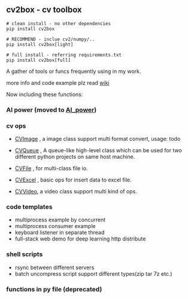 ## cv2box - cv toolbox

```
# clean install - no other dependencies
pip install cv2box

# RECOMMEND - inclue cv2/numpy/.. 
pip install cv2box[light] 

# full install - referring requirements.txt
pip install cv2box[full]
```


A gather of tools or funcs frequently using in my work.

more info and code example plz read [wiki](https://github.com/ykk648/cv2box/wiki)

Now including these functions:

### AI power (moved to [AI_power](https://github.com/ykk648/AI_power))

### cv ops

- [CVImage](./cv_ops#cv-image) , a image class support multi format convert, usage: todo

- [CVQueue](./cv_ops#cv-queue) , A queue-like high-level class which can be used for two different python projects on same host machine.

- [CVFile](./cv_ops#cv-file) , for multi-class file io.

- [CVExcel](./cv_ops#cv-excel) , basic ops for insert data to excel file.

- [CVVideo](./cv_ops#cv-video), a video class support multi kind of ops.


### code templates

- multiprocess example by concurrent
- multiprocess consumer example
- keyboard listener in separate thread
- full-stack web demo for deep learning http distribute

### shell scripts

- rsync between different servers
- batch uncompress script support different types(zip tar 7z etc.)

### functions in py file (deprecated)